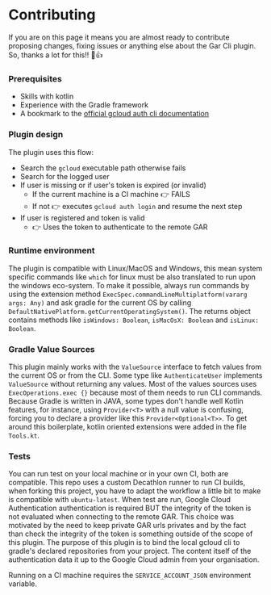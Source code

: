 # Contributing

If you are on this page it means you are almost ready to contribute proposing changes, fixing issues
or anything else about the Gar Cli plugin. So, thanks a lot for this!! 🎉👍

### Prerequisites

* Skills with kotlin
* Experience with the Gradle framework
* A bookmark to
  the [official gcloud auth cli documentation](https://cloud.google.com/sdk/gcloud/reference/auth)

### Plugin design

The plugin uses this flow:

* Search the `gcloud` executable path otherwise fails
* Search for the logged user
* If user is missing or if user's token is expired (or invalid)
    * If the current machine is a CI machine 👉 FAILS
    * If not 👉 executes `gcloud auth login` and resume the next step
* If user is registered and token is valid
    * 👉 Uses the token to authenticate to the remote GAR

### Runtime environment

The plugin is compatible with Linux/MacOS and Windows, this mean system specific commands
like `which` for linux must be also translated to run upon the windows eco-system. To make it
possible, always run commands by using the extension
method `ExecSpec.commandLineMultiplatform(vararg args: Any)` and ask gradle for the current OS by
calling `DefaultNativePlatform.getCurrentOperatingSystem()`. The returns object contains methods
like `isWindows: Boolean`, `isMacOsX: Boolean` and `isLinux: Boolean`.

### Gradle Value Sources

This plugin mainly works with the `ValueSource` interface to fetch values from the current OS or
from the CLI. Some type like `AuthenticateUser` implements `ValueSource` without returning any
values. Most of the values sources uses `ExecOperations.exec {}` because most of them needs to
run CLI commands. Because Gradle is written in JAVA, some types don't handle well Kotlin features,
for instance, using `Provider<T>` with a null value is confusing, forcing you to declare a provider
like this `Provider<Optional<T>>`. To get around this boilerplate, kotlin oriented extensions were
added in the file `Tools.kt`.

### Tests

You can run test on your local machine or in your own CI, both are compatible. This repo uses a
custom Decathlon runner to run CI builds, when forking this project, you have to adapt the workflow
a little bit to make is compatible with `ubuntu-latest`. When test are run, Google Cloud
Authentication authentication is required BUT the integrity of the token is not evaluated when
connecting to the remote GAR. This choice was motivated by the need to keep private GAR urls
privates and by the fact than check the integrity of the token is something outside of the scope of
this plugin. The purpose of this plugin is to bind the local gcloud cli to gradle's declared
repositories from your project. The content itself of the authentication data it up to the Google
Cloud admin from your organisation.

Running on a CI machine requires the `SERVICE_ACCOUNT_JSON` environment variable.